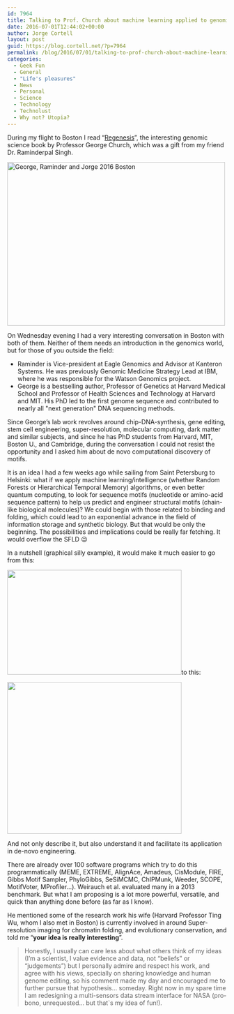 ```yaml
---
id: 7964
title: Talking to Prof. Church about machine learning applied to genomic research
date: 2016-07-01T12:44:02+00:00
author: Jorge Cortell
layout: post
guid: https://blog.cortell.net/?p=7964
permalink: /blog/2016/07/01/talking-to-prof-church-about-machine-learning-applied-to-genomic-research/
categories:
  - Geek Fun
  - General
  - "Life's pleasures"
  - News
  - Personal
  - Science
  - Technology
  - Technolust
  - Why not? Utopia?
---
```

During my flight to Boston I read “[Regenesis](https://www.regenesisthebook.com/)”, the interesting genomic science book by Professor George Church, which was a gift from my friend Dr. Raminderpal Singh.

<img class="aligncenter" src="https://c3.staticflickr.com/8/7288/27881551722_868f869297.jpg" alt="George, Raminder and Jorge 2016 Boston" width="500" height="375" />

On Wednesday evening I had a very interesting conversation in Boston with both of them. Neither of them needs an introduction in the genomics world, but for those of you outside the field:

  * Raminder is Vice-president at Eagle Genomics and Advisor at Kanteron Systems. He was previously Genomic Medicine Strategy Lead at IBM, where he was responsible for the Watson Genomics project.
  * George is a bestselling author, Professor of Genetics at Harvard Medical School and Professor of Health Sciences and Technology at Harvard and MIT. His PhD led to the first genome sequence and contributed to nearly all "next generation" DNA sequencing methods.

Since George’s lab work revolves around chip-DNA-synthesis, gene editing, stem cell engineering, super-resolution, molecular computing, dark matter and similar subjects, and since he has PhD students from Harvard, MIT, Boston U., and Cambridge, during the conversation I could not resist the opportunity and I asked him about de novo computational discovery of motifs.

It is an idea I had a few weeks ago while sailing from Saint Petersburg to Helsinki: what if we apply machine learning/intelligence (whether Random Forests or Hierarchical Temporal Memory) algorithms, or even better quantum computing, to look for sequence motifs (nucleotide or amino-acid sequence pattern) to help us predict and engineer structural motifs (chain-like biological molecules)? We could begin with those related to binding and folding, which could lead to an exponential advance in the field of information storage and synthetic biology. But that would be only the beginning. The possibilities and implications could be really far fetching. It would overflow the SFLD 😉

In a nutshell (graphical silly example), it would make it much easier to go from this:
  
<img class="aligncenter" src="https://upload.wikimedia.org/wikipedia/commons/thumb/5/5c/G-quadruplex.svg/400px-G-quadruplex.svg.png" width="400" height="240" />to this:

<img class="aligncenter" src="https://upload.wikimedia.org/wikipedia/commons/a/aa/Telomer-structure.gif" width="400" height="348" />

And not only describe it, but also understand it and facilitate its application in de-novo engineering.

There are already over 100 software programs which try to do this programmatically (MEME, EXTREME, AlignAce, Amadeus, CisModule, FIRE, Gibbs Motif Sampler, PhyloGibbs, SeSiMCMC, ChIPMunk, Weeder, SCOPE, MotifVoter, MProfiler…). Weirauch et al. evaluated many in a 2013 benchmark. But what I am proposing is a lot more powerful, versatile, and quick than anything done before (as far as I know).

He mentioned some of the research work his wife (Harvard Professor Ting Wu, whom I also met in Boston) is currently involved in around Super-resolution imaging for chromatin folding, and evolutionary conservation, and told me “**your idea is really interesting**”.

> Honestly, I usually can care less about what others think of my ideas (I’m a scientist, I value evidence and data, not “beliefs” or “judgements”) but I personally admire and respect his work, and agree with his views, specially on sharing knowledge and human genome editing, so his comment made my day and encouraged me to further pursue that hypothesis… someday. Right now in my spare time I am redesigning a multi-sensors data stream interface for NASA (pro-bono, unrequested... but that`s my idea of fun!).